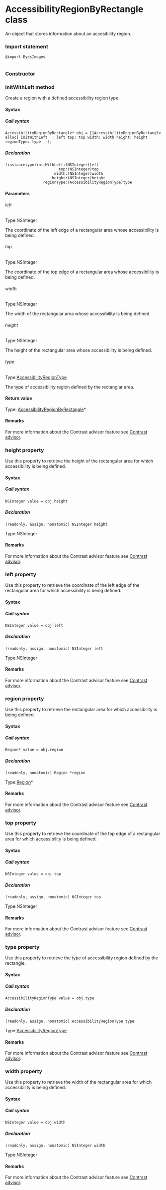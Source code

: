 # AccessibilityRegionByRectangle class
An object that stores information about an accesibility region.
 
 ### Import statement 
``` 
@import EyesImages
 
 ``` 
### Constructor 
### initWithLeft method
Create a region with a defined accessibility region type.

#### Syntax 
 ##### Call syntax 
 ``` 
AccessibilityRegionByRectangle* obj = [[AccessibilityRegionByRectangle alloc] initWithLeft  : left top: top width: width height: height regionType: type   ];
 ``` 
 
 ##### Declaration 
 ``` 
(instancetype)initWithLeft:(NSInteger)left
                         top:(NSInteger)top
                       width:(NSInteger)width
                      height:(NSInteger)height
                  regionType:(AccessibilityRegionType)type 
 ``` 

 #### Parameters 
 ###### left 
  
 Type:NSInteger 
  
 The coordinate of the left edge of a rectangular area whose accessibility is being defined. 
  
  ###### top 
  
 Type:NSInteger 
  
 The coordinate of the top edge of a rectangular area whose accessibility is being defined. 
  
  ###### width 
  
 Type:NSInteger 
  
 The width of the rectangular area whose accessibility is being defined. 
  
  ###### height 
  
 Type:NSInteger 
  
 The height of the rectangular area whose accessibility is being defined. 
  
  ###### type 
  
 Type:[AccessibilityRegionType](./accessibilityregiontype) 
  
 The type of accessibility region defined by the rectanglar area. 
  
 #### Return value 
Type: [AccessibilityRegionByRectangle](./accessibilityregion)\*

 #### Remarks 
For more information about the Contrast advisor feature see [Contrast advisor](https://applitools.com/docs/features/contrast-accessibility.html).
        

 
 ### height property
Use this property to retrieve the height of the rectangular area for which accessibility is being defined.

#### Syntax 
 ##### Call syntax 
 ``` 
NSInteger value = obj.height
 ``` 
 
 ##### Declaration 
 ``` 
 (readonly, assign, nonatomic) NSInteger height 
 ``` 
 
 Type:NSInteger

 #### Remarks 
For more information about the Contrast advisor feature see [Contrast advisor](https://applitools.com/docs/features/contrast-accessibility.html). 
 ### left property
Use this property to retrieve the coordinate of the left edge of the rectangular area for which accessibility is being defined.

#### Syntax 
 ##### Call syntax 
 ``` 
NSInteger value = obj.left
 ``` 
 
 ##### Declaration 
 ``` 
 (readonly, assign, nonatomic) NSInteger left 
 ``` 
 
 Type:NSInteger

 #### Remarks 
For more information about the Contrast advisor feature see [Contrast advisor](https://applitools.com/docs/features/contrast-accessibility.html). 
 ### region property
Use this property to retrieve the rectangular area for which accessibility is being defined.

#### Syntax 
 ##### Call syntax 
 ``` 
Region* value = obj.region
 ``` 
 
 ##### Declaration 
 ``` 
 (readonly, nonatomic) Region *region 
 ``` 
 
 Type:[Region](./region)\*

 #### Remarks 
For more information about the Contrast advisor feature see [Contrast advisor](https://applitools.com/docs/features/contrast-accessibility.html). 
 ### top property
Use this property to retrieve the coordinate of the top edge of a rectangular area for which accessibility is being defined.

#### Syntax 
 ##### Call syntax 
 ``` 
NSInteger value = obj.top
 ``` 
 
 ##### Declaration 
 ``` 
 (readonly, assign, nonatomic) NSInteger top 
 ``` 
 
 Type:NSInteger

 #### Remarks 
For more information about the Contrast advisor feature see [Contrast advisor](https://applitools.com/docs/features/contrast-accessibility.html). 
 ### type property
Use this property to retrieve the type of accessibility region defined by the rectangle.

#### Syntax 
 ##### Call syntax 
 ``` 
AccessibilityRegionType value = obj.type
 ``` 
 
 ##### Declaration 
 ``` 
 (readonly, assign, nonatomic) AccessibilityRegionType type 
 ``` 
 
 Type:[AccessibilityRegionType](./accessibilityregiontype)
        
 ####  Remarks 
For more information about the Contrast advisor feature see [Contrast advisor](https://applitools.com/docs/features/contrast-accessibility.html). 
 ### width property
Use this property to retrieve the width of the rectangular area for which accessibility is being defined.

#### Syntax 
 ##### Call syntax 
 ``` 
NSInteger value = obj.width
 ``` 
 
 ##### Declaration 
 ``` 
 (readonly, assign, nonatomic) NSInteger width 
 ``` 
 
 Type:NSInteger

 #### Remarks 
For more information about the Contrast advisor feature see [Contrast advisor](https://applitools.com/docs/features/contrast-accessibility.html).